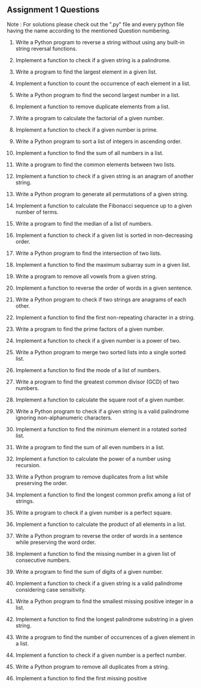 ## Assignment 1 Questions

Note : For solutions please check out the ".py" file and every python file having the name according to the mentioned Question numbering.

1. Write a Python program to reverse a string without using any built-in string reversal functions.

2. Implement a function to check if a given string is a palindrome.

3. Write a program to find the largest element in a given list.

4. Implement a function to count the occurrence of each element in a list.

5. Write a Python program to find the second largest number in a list.

6. Implement a function to remove duplicate elements from a list.

7. Write a program to calculate the factorial of a given number.

8. Implement a function to check if a given number is prime.

9. Write a Python program to sort a list of integers in ascending order.

10. Implement a function to find the sum of all numbers in a list.

11. Write a program to find the common elements between two lists.

12. Implement a function to check if a given string is an anagram of another string.

13. Write a Python program to generate all permutations of a given string.

14. Implement a function to calculate the Fibonacci sequence up to a given number of terms.

15. Write a program to find the median of a list of numbers.

16. Implement a function to check if a given list is sorted in non-decreasing order.

17. Write a Python program to find the intersection of two lists.

18. Implement a function to find the maximum subarray sum in a given list.

19. Write a program to remove all vowels from a given string.

20. Implement a function to reverse the order of words in a given sentence.

21. Write a Python program to check if two strings are anagrams of each other.

22. Implement a function to find the first non-repeating character in a string.

23. Write a program to find the prime factors of a given number.

24. Implement a function to check if a given number is a power of two.

25. Write a Python program to merge two sorted lists into a single sorted list.

26. Implement a function to find the mode of a list of numbers.

27. Write a program to find the greatest common divisor (GCD) of two numbers.

28. Implement a function to calculate the square root of a given number.

29. Write a Python program to check if a given string is a valid palindrome ignoring non-alphanumeric characters.

30. Implement a function to find the minimum element in a rotated sorted list.

31. Write a program to find the sum of all even numbers in a list.

32. Implement a function to calculate the power of a number using recursion.

33. Write a Python program to remove duplicates from a list while preserving the order.

34. Implement a function to find the longest common prefix among a list of strings.

35. Write a program to check if a given number is a perfect square.

36. Implement a function to calculate the product of all elements in a list.

37. Write a Python program to reverse the order of words in a sentence while preserving the word order.

38. Implement a function to find the missing number in a given list of consecutive numbers.

39. Write a program to find the sum of digits of a given number.

40. Implement a function to check if a given string is a valid palindrome considering case sensitivity.

41. Write a Python program to find the smallest missing positive integer in a list.

42. Implement a function to find the longest palindrome substring in a given string.

43. Write a program to find the number of occurrences of a given element in a list.

44. Implement a function to check if a given number is a perfect number.

45. Write a Python program to remove all duplicates from a string.

46. Implement a function to find the first missing positive

